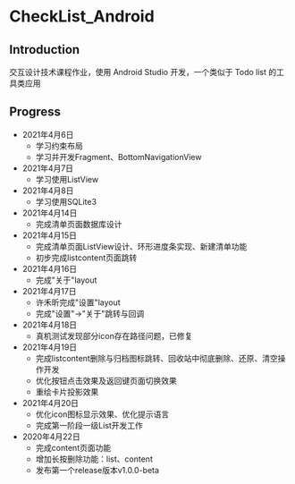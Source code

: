 # CheckList_Android

## Introduction
交互设计技术课程作业，使用 Android Studio 开发，一个类似于 Todo list 的工具类应用

## Progress
-  2021年4月6日
   -  学习约束布局
   -  学习并开发Fragment、BottomNavigationView
-  2021年4月7日
   -  学习使用ListView
-  2021年4月8日
   -  学习使用SQLite3
-  2021年4月14日
   -  完成清单页面数据库设计
-  2021年4月15日
   -  完成清单页面ListView设计、环形进度条实现、新建清单功能
   -  初步完成listcontent页面跳转
-  2021年4月16日
   -  完成"关于"layout
-  2021年4月17日
   -  许禾昕完成"设置"layout
   -  完成"设置"->"关于"跳转与回调
-  2021年4月18日
   -  真机测试发现部分icon存在路径问题，已修复
-  2021年4月19日
   -  完成listcontent删除与归档图标跳转、回收站中彻底删除、还原、清空操作开发
   -  优化按钮点击效果及返回键页面切换效果
   -  重绘卡片投影效果
-  2021年4月20日
   -  优化icon图标显示效果、优化提示语言
   -  完成第一阶段一级List开发工作
-  2020年4月22日
   -  完成content页面功能
   -  增加长按删除功能：list、content
   -  发布第一个release版本v1.0.0-beta
